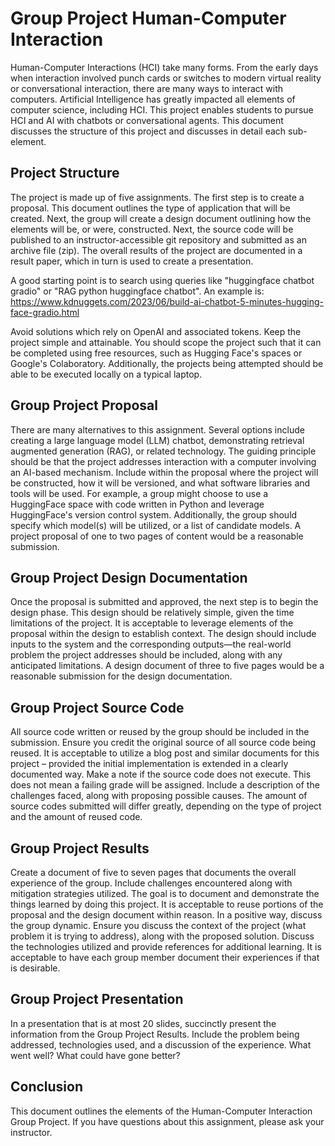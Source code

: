 Group Project Human-Computer Interaction
=======================================

Human-Computer Interactions (HCI) take many forms. From the early days when interaction involved punch cards or switches to modern virtual reality or conversational interaction, there are many ways to interact with computers. Artificial Intelligence has greatly impacted all elements of computer science, including HCI. This project enables students to pursue HCI and AI with chatbots or conversational agents. This document discusses the structure of this project and discusses in detail each sub-element.

Project Structure
---------------
The project is made up of five assignments. The first step is to create a proposal. This document outlines the type of application that will be created. Next, the group will create a design document outlining how the elements will be, or were, constructed. Next, the source code will be published to an instructor-accessible git repository and submitted as an archive file (zip). The overall results of the project are documented in a result paper, which in turn is used to create a presentation.

A good starting point is to search using queries like "huggingface chatbot gradio" or "RAG python huggingface chatbot". An example is: https://www.kdnuggets.com/2023/06/build-ai-chatbot-5-minutes-hugging-face-gradio.html

Avoid solutions which rely on OpenAI and associated tokens. Keep the project simple and attainable. You should scope the project such that it can be completed using free resources, such as Hugging Face's spaces or Google's Colaboratory. Additionally, the projects being attempted should be able to be executed locally on a typical laptop.

Group Project Proposal
--------------------
There are many alternatives to this assignment. Several options include creating a large language model (LLM) chatbot, demonstrating retrieval augmented generation (RAG), or related technology. The guiding principle should be that the project addresses interaction with a computer involving an AI-based mechanism. Include within the proposal where the project will be constructed, how it will be versioned, and what software libraries and tools will be used. For example, a group might choose to use a HuggingFace space with code written in Python and leverage HuggingFace's version control system. Additionally, the group should specify which model(s) will be utilized, or a list of candidate models. A project proposal of one to two pages of content would be a reasonable submission.

Group Project Design Documentation
-------------------------------
Once the proposal is submitted and approved, the next step is to begin the design phase. This design should be relatively simple, given the time limitations of the project. It is acceptable to leverage elements of the proposal within the design to establish context. The design should include inputs to the system and the corresponding outputs—the real-world problem the project addresses should be included, along with any anticipated limitations. A design document of three to five pages would be a reasonable submission for the design documentation.

Group Project Source Code
-----------------------
All source code written or reused by the group should be included in the submission. Ensure you credit the original source of all source code being reused. It is acceptable to utilize a blog post and similar documents for this project – provided the initial implementation is extended in a clearly documented way. Make a note if the source code does not execute. This does not mean a failing grade will be assigned. Include a description of the challenges faced, along with proposing possible causes. The amount of source codes submitted will differ greatly, depending on the type of project and the amount of reused code.

Group Project Results
------------------
Create a document of five to seven pages that documents the overall experience of the group. Include challenges encountered along with mitigation strategies utilized. The goal is to document and demonstrate the things learned by doing this project. It is acceptable to reuse portions of the proposal and the design document within reason. In a positive way, discuss the group dynamic. Ensure you discuss the context of the project (what problem it is trying to address), along with the proposed solution. Discuss the technologies utilized and provide references for additional learning. It is acceptable to have each group member document their experiences if that is desirable.

Group Project Presentation
------------------------
In a presentation that is at most 20 slides, succinctly present the information from the Group Project Results. Include the problem being addressed, technologies used, and a discussion of the experience. What went well? What could have gone better?

Conclusion
---------
This document outlines the elements of the Human-Computer Interaction Group Project. If you have questions about this assignment, please ask your instructor.

